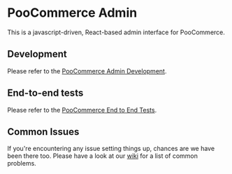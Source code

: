 # PooCommerce Admin

This is a javascript-driven, React-based admin interface for PooCommerce.

## Development

Please refer to the [PooCommerce Admin Development](https://github.com/poocommerce/poocommerce/wiki/How-to-set-up-PooCommerce-development-environment#wooCommerce-admin-development).

## End-to-end tests

Please refer to the [PooCommerce End to End Tests](https://github.com/poocommerce/poocommerce/blob/trunk/plugins/poocommerce/tests/e2e-pw/README.md).

## Common Issues

If you're encountering any issue setting things up, chances are we have been there too. Please have a look at our [wiki](https://github.com/poocommerce/poocommerce/wiki/Common-Issues) for a list of common problems.
